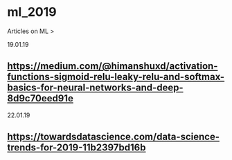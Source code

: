 # ml_2019
Articles on ML >

19.01.19
## https://medium.com/@himanshuxd/activation-functions-sigmoid-relu-leaky-relu-and-softmax-basics-for-neural-networks-and-deep-8d9c70eed91e

22.01.19
## https://towardsdatascience.com/data-science-trends-for-2019-11b2397bd16b
